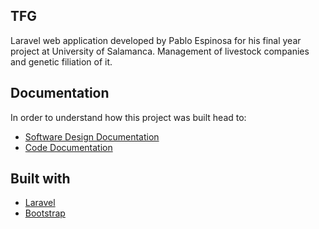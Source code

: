 ## TFG
Laravel web application developed by Pablo Espinosa for his final year project at University of Salamanca.
Management of livestock companies and genetic filiation of it.

## Documentation

In order to understand how this project was built head to:
- [Software Design Documentation](https://github.com/espipj/TFG/tree/master/Software%20Design%20Documentation)
- [Code Documentation](https://github.com/espipj/TFG/tree/master/Code%20Documentation)

## Built with
- [Laravel](https://laravel.com/)
- [Bootstrap](https://getbootstrap.com/)
